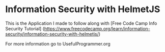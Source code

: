 # Information Security with HelmetJS

This is the Application I made to follow along with [Free Code Camp Info Security Tutorial] (https://www.freecodecamp.org/learn/information-security/information-security-with-helmetjs/)

For more information go to UsefulProgrammer.org
